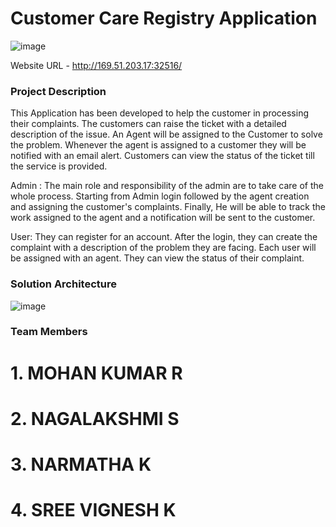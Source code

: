 # Customer Care Registry Application

![image](https://user-images.githubusercontent.com/73128508/202638315-46591eba-3c7a-4d50-bc90-636fde5eb197.png)

Website URL - http://169.51.203.17:32516/

### Project Description

This Application has been developed to help the customer in processing their complaints.  The customers can raise the ticket with a detailed description of the issue.  An Agent will be assigned to the Customer to solve the problem.  Whenever the agent is assigned to a customer they will be notified with an email alert.  Customers can view the status of the ticket till the service is provided.

Admin : The main role and responsibility of the admin are to take care of the whole process.  Starting from Admin login followed by the agent creation and assigning the customer's complaints.  Finally, He will be able to track the work assigned to the agent and a notification will be sent to the customer.

User: They can register for an account.  After the login, they can create the complaint with a description of the problem they are facing.  Each user will be assigned with an agent.  They can view the status of their complaint.

### Solution Architecture
![image](https://user-images.githubusercontent.com/73128508/195606196-3bcfba58-e455-4355-bd31-78f55c94314c.png)

### Team Members
# 1. MOHAN KUMAR R
# 2. NAGALAKSHMI S
# 3. NARMATHA K
# 4. SREE VIGNESH K
